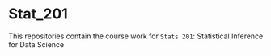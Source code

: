 # Stat_201
This repositories contain the course work for `Stats 201`: Statistical Inference for Data Science 
